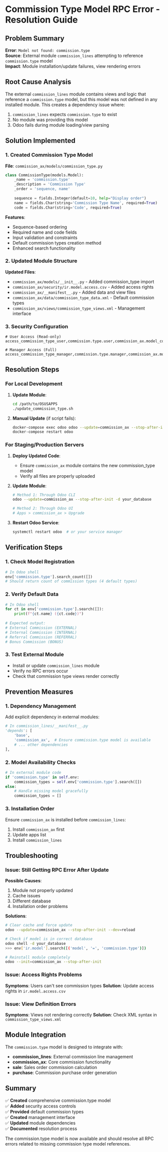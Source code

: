 # Commission Type Model RPC Error - Resolution Guide

## Problem Summary

**Error**: `Model not found: commission.type`  
**Source**: External module `commission_lines` attempting to reference `commission.type` model  
**Impact**: Module installation/update failures, view rendering errors

## Root Cause Analysis

The external `commission_lines` module contains views and logic that reference a `commission.type` model, but this model was not defined in any installed module. This creates a dependency issue where:

1. `commission_lines` expects `commission.type` to exist
2. No module was providing this model
3. Odoo fails during module loading/view parsing

## Solution Implemented

### 1. Created Commission Type Model

**File**: `commission_ax/models/commission_type.py`

```python
class CommissionType(models.Model):
    _name = 'commission.type'
    _description = 'Commission Type'
    _order = 'sequence, name'
    
    sequence = fields.Integer(default=10, help="Display order")
    name = fields.Char(string='Commission Type Name', required=True)
    code = fields.Char(string='Code', required=True)
```

**Features**:
- Sequence-based ordering
- Required name and code fields
- Input validation and constraints
- Default commission types creation method
- Enhanced search functionality

### 2. Updated Module Structure

**Updated Files**:
- `commission_ax/models/__init__.py` - Added commission_type import
- `commission_ax/security/ir.model.access.csv` - Added access rights
- `commission_ax/__manifest__.py` - Added data and view files
- `commission_ax/data/commission_type_data.xml` - Default commission types
- `commission_ax/views/commission_type_views.xml` - Management interface

### 3. Security Configuration

```csv
# User Access (Read-only)
access_commission_type_user,commission.type.user,commission_ax.model_commission_type,commission_ax.group_commission_user,1,0,0,0

# Manager Access (Full)
access_commission_type_manager,commission.type.manager,commission_ax.model_commission_type,commission_ax.group_commission_manager,1,1,1,1
```

## Resolution Steps

### For Local Development

1. **Update Module**:
   ```bash
   cd /path/to/OSUSAPPS
   ./update_commission_type.sh
   ```

2. **Manual Update** (if script fails):
   ```bash
   docker-compose exec odoo odoo --update=commission_ax --stop-after-init -d odoo
   docker-compose restart odoo
   ```

### For Staging/Production Servers

1. **Deploy Updated Code**:
   - Ensure `commission_ax` module contains the new commission_type model
   - Verify all files are properly uploaded

2. **Update Module**:
   ```bash
   # Method 1: Through Odoo CLI
   odoo --update=commission_ax --stop-after-init -d your_database

   # Method 2: Through Odoo UI
   # Apps > commission_ax > Upgrade
   ```

3. **Restart Odoo Service**:
   ```bash
   systemctl restart odoo  # or your service manager
   ```

## Verification Steps

### 1. Check Model Registration

```python
# In Odoo shell
env['commission.type'].search_count([])
# Should return count of commission types (4 default types)
```

### 2. Verify Default Data

```python
# In Odoo shell
for ct in env['commission.type'].search([]):
    print(f"{ct.name} ({ct.code})")
    
# Expected output:
# External Commission (EXTERNAL)
# Internal Commission (INTERNAL)
# Referral Commission (REFERRAL)
# Bonus Commission (BONUS)
```

### 3. Test External Module

- Install or update `commission_lines` module
- Verify no RPC errors occur
- Check that commission type views render correctly

## Prevention Measures

### 1. Dependency Management

Add explicit dependency in external modules:

```python
# In commission_lines/__manifest__.py
'depends': [
    'base',
    'commission_ax',  # Ensure commission.type model is available
    # ... other dependencies
],
```

### 2. Model Availability Checks

```python
# In external module code
if 'commission.type' in self.env:
    commission_types = self.env['commission.type'].search([])
else:
    # Handle missing model gracefully
    commission_types = []
```

### 3. Installation Order

Ensure `commission_ax` is installed before `commission_lines`:
1. Install `commission_ax` first
2. Update apps list
3. Install `commission_lines`

## Troubleshooting

### Issue: Still Getting RPC Error After Update

**Possible Causes**:
1. Module not properly updated
2. Cache issues
3. Different database
4. Installation order problems

**Solutions**:
```bash
# Clear cache and force update
odoo --update=commission_ax --stop-after-init --dev=reload

# Check if model is in correct database
odoo shell -d your_database
>>> env['ir.model'].search([('model', '=', 'commission.type')])

# Reinstall module completely
odoo --init=commission_ax --stop-after-init
```

### Issue: Access Rights Problems

**Symptoms**: Users can't see commission types
**Solution**: Update access rights in `ir.model.access.csv`

### Issue: View Definition Errors

**Symptoms**: Views not rendering correctly
**Solution**: Check XML syntax in `commission_type_views.xml`

## Module Integration

The `commission.type` model is designed to integrate with:

- **commission_lines**: External commission line management
- **commission_ax**: Core commission functionality  
- **sale**: Sales order commission calculation
- **purchase**: Commission purchase order generation

## Summary

✅ **Created** comprehensive commission.type model  
✅ **Added** security access controls  
✅ **Provided** default commission types  
✅ **Created** management interface  
✅ **Updated** module dependencies  
✅ **Documented** resolution process  

The commission.type model is now available and should resolve all RPC errors related to missing commission type model references.